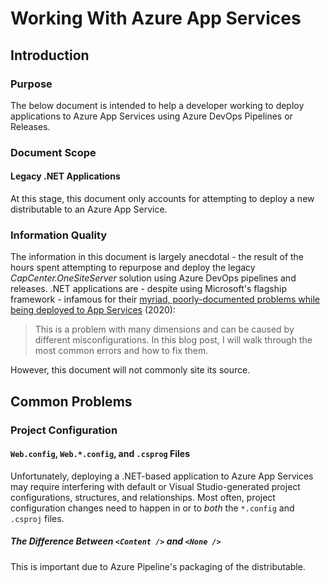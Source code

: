 # Working With Azure App Services

## Introduction

### Purpose

The below document is intended to help a developer working to deploy applications to Azure App Services using Azure DevOps Pipelines or Releases.

### Document Scope

#### Legacy .NET Applications

At this stage, this document only accounts for attempting to deploy a new distributable to an Azure App Service. 

### Information Quality

The information in this document is largely anecdotal - the result of the hours spent attempting to repurpose and deploy the legacy _CapCenter.OneSiteServer_ solution using Azure DevOps pipelines and releases. .NET applications are - despite using Microsoft's flagship framework - infamous for their [myriad, poorly-documented problems while being deployed to App Services](http://www.herlitz.nu/2020/01/10/web.config-transforms-not-working-in-azure-devops-pipeline/) (2020):

> This is a problem with many dimensions and can be caused by different misconfigurations. In this blog post, I will walk through the most common errors and how to fix them.

However, this document will not commonly site its source.

## Common Problems

### Project Configuration

#### `Web.config`, `Web.*.config`, and `.csprog` Files

Unfortunately, deploying a .NET-based application to Azure App Services may require interfering with default or Visual Studio-generated project configurations, structures, and relationships. Most often, project configuration changes need to happen in or to _both_ the `*.config` and `.csproj` files.

##### The Difference Between `<Content />` and `<None />` 

This is important due to Azure Pipeline's packaging of the distributable.

